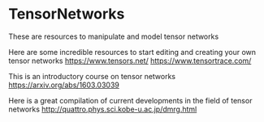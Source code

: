 # TensorNetworks
These are resources to manipulate and model tensor networks

Here are some incredible resources to start editing and creating your own tensor networks 
https://www.tensors.net/
https://www.tensortrace.com/

This is an introductory course on tensor networks 
https://arxiv.org/abs/1603.03039

Here is a great compilation of current developments in the field of tensor networks
http://quattro.phys.sci.kobe-u.ac.jp/dmrg.html

